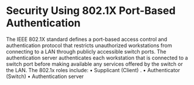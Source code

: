 # Security Using 802.1X Port-Based Authentication
The IEEE 802.1X standard defines a port-based access control and authentication protocol that restricts 
unauthorized workstations from connecting to a LAN through publicly accessible switch ports. The 
authentication server authenticates each workstation that is connected to a switch port before making available 
any services offered by the switch or the LAN.
The 802.1x roles include:
• Supplicant (Client) .
• Authenticator (Switch)
• Authentication server

